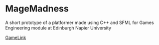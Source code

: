 # MageMadness
A short prototype of a platformer made using C++ and SFML for Games Engineering module at Edinburgh Napier University

[GameLink](https://edgarx33.itch.io/mage-madness)
